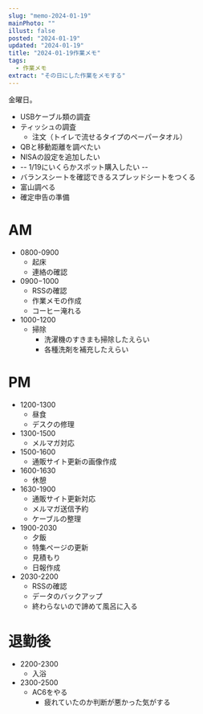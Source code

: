 ```yaml
---
slug: "memo-2024-01-19"
mainPhoto: ""
illust: false
posted: "2024-01-19"
updated: "2024-01-19"
title: "2024-01-19作業メモ"
tags:
  - 作業メモ
extract: "その日にした作業をメモする"
---
```


金曜日。  

- USBケーブル類の調査
- ティッシュの調査
  - 注文（トイレで流せるタイプのペーパータオル）
- QBと移動距離を調べたい
- NISAの設定を追加したい
- -- 1/19にいくらかスポット購入したい --
- バランスシートを確認できるスプレッドシートをつくる
- 富山調べる
- 確定申告の準備


# AM

- 0800-0900
  - 起床
  - 連絡の確認
- 0900−1000
  - RSSの確認
  - 作業メモの作成
  - コーヒー淹れる
- 1000-1200
  - 掃除
    - 洗濯機のすきまも掃除したえらい
    - 各種洗剤を補充したえらい

# PM

- 1200-1300
  - 昼食
  - デスクの修理
- 1300-1500
  - メルマガ対応
- 1500-1600
  - 通販サイト更新の画像作成
- 1600-1630
  - 休憩
- 1630-1900
  - 通販サイト更新対応
  - メルマガ送信予約
  - ケーブルの整理
- 1900-2030
  - 夕飯
  - 特集ページの更新
  - 見積もり
  - 日報作成
- 2030-2200
  - RSSの確認
  - データのバックアップ
  - 終わらないので諦めて風呂に入る

# 退勤後

- 2200-2300
  - 入浴
- 2300-2500
  - AC6をやる
    - 疲れていたのか判断が悪かった気がする
  




      
